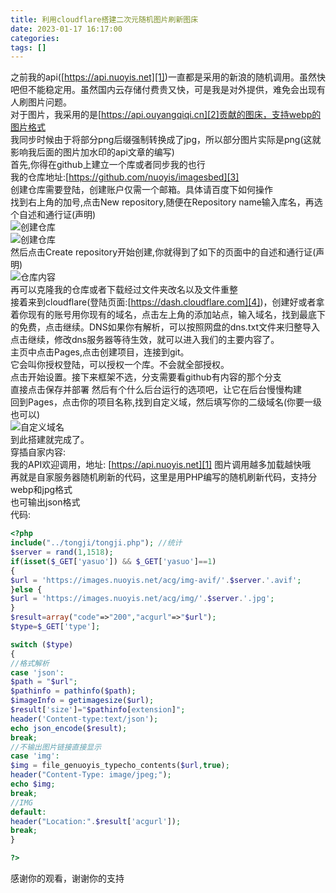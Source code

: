 ```yaml
---
title: 利用cloudflare搭建二次元随机图片刷新图床
date: 2023-01-17 16:17:00
categories: 
tags: []
---
```

之前我的api([https://api.nuoyis.net][1])一直都是采用的新浪的随机调用。虽然快吧但不能稳定用。虽然国内云存储付费贵又快，可是我是对外提供，难免会出现有人刷图片问题。  
对于图片，我采用的是[https://api.ouyangqiqi.cn][2]贡献的图床，支持webp的图片格式  
我同步时候由于将部分png后缀强制转换成了jpg，所以部分图片实际是png(这就影响我后面的图片加水印的api文章的编写)  
首先,你得在github上建立一个库或者同步我的也行    
我的仓库地址:[https://github.com/nuoyis/imagesbed][3]  
创建仓库需要登陆，创建账户仅需一个邮箱。具体请百度下如何操作   
找到右上角的加号,点击New repository,随便在Repository name输入库名，再选个自述和通行证(声明)  
![创建仓库](https://images.nuoyis.net/blog/typecho/uploads/202301180020/1.png "创建仓库")  
![创建仓库](https://images.nuoyis.net/blog/typecho/uploads/202301180020/2.png "创建仓库")  
然后点击Create repository开始创建,你就得到了如下的页面中的自述和通行证(声明)  
![仓库内容](https://images.nuoyis.net/blog/typecho/uploads/202301180020/3.png "仓库内容")  
再可以克隆我的仓库或者下载经过文件夹改名以及文件重整  
接着来到cloudflare(登陆页面:[https://dash.cloudflare.com][4])，创建好或者拿着你现有的账号用你现有的域名，点击左上角的添加站点，输入域名，找到最底下的免费，点击继续。DNS如果你有解析，可以按照网盘的dns.txt文件来归整导入  
点击继续，修改dns服务器等待生效，就可以进入我们的主要内容了。  
主页中点击Pages,点击创建项目，连接到git。  
它会叫你授权登陆，可以授权一个库。不会就全部授权。  
点击开始设置。接下来框架不选，分支需要看github有内容的那个分支  
直接点击保存并部署
然后有个什么后台运行的选项吧，让它在后台慢慢构建  
回到Pages，点击你的项目名称,找到自定义域，然后填写你的二级域名(你要一级也可以)  
![自定义域名](https://images.nuoyis.net/blog/typecho/uploads/202301180020/4.png "自定义域名")  
到此搭建就完成了。  
穿插自家内容:  
我的API欢迎调用，地址: [https://api.nuoyis.net][1] 图片调用越多加载越快哦  
再就是自家服务器随机刷新的代码，这里是用PHP编写的随机刷新代码，支持分webp和jpg格式  
也可输出json格式  
代码:  
```php
<?php
include("../tongji/tongji.php"); //统计
$server = rand(1,1518);
if(isset($_GET['yasuo']) && $_GET['yasuo']==1)
{
$url = 'https://images.nuoyis.net/acg/img-avif/'.$server.'.avif';
}else {
$url = 'https://images.nuoyis.net/acg/img/'.$server.'.jpg';
}
$result=array("code"=>"200","acgurl"=>"$url");
$type=$_GET['type'];

switch ($type)
{   
//格式解析                             
case 'json':
$path = "$url";
$pathinfo = pathinfo($path);
$imageInfo = getimagesize($url);  
$result['size']="$pathinfo[extension]"; 
header('Content-type:text/json');
echo json_encode($result);
break;
//不输出图片链接直接显示                             
case 'img':
$img = file_genuoyis_typecho_contents($url,true);
header("Content-Type: image/jpeg;");
echo $img;
break;
//IMG
default:
header("Location:".$result['acgurl']);
break;
}

?>
```

感谢你的观看，谢谢你的支持

[1]: https://api.nuoyis.net
[2]: https://api.ouyangqiqi.cn
[3]: https://github.com/nuoyis/imagesbed
[4]: https://dash.cloudflare.com
[5]: https://api.nuoyis.net
